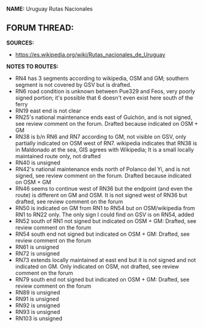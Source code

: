 ﻿**NAME:**
Uruguay Rutas Nacionales

**FORUM THREAD:**
- 


**SOURCES:**
- https://es.wikipedia.org/wiki/Rutas_nacionales_de_Uruguay


**NOTES TO ROUTES:**
- RN4 has 3 segments according to wikipedia, OSM and GM; southern segment is not covered by GSV but is drafted.
- RN6 road condition is unknown between Pue329 and Feos, very poorly signed portion; it's possible that 6 doesn't even exist here south of the ferry
- RN19 east end is not clear
- RN25's national maintenance ends east of Guichón, and is not signed, see review comment on the forum. Drafted because indicated on OSM + GM
- RN38 is b/n RN6 and RN7 according to GM, not visible on GSV, only partially indicated on OSM west of RN7. wikipedia indicates that RN38 is in Maldonado at the sea, GIS agrees with Wikipedia; It is a small locally maintained route only, not drafted
- RN40 is unsigned
- RN42's national maintenance ends north of Polanco del Yi, and is not signed, see review comment on the forum. Drafted because indicated on OSM + GM
- RN46 seems to continue west of RN36 but the endpoint (and even the route) is different on GM and OSM. It is not signed west of RN36 but drafted, see review comment on the forum
- RN50 is indicated on GM from RN1 to RN54 but on OSM/wikipedia from RN1 to RN22 only. The only sign I could find on GSV is on RN54, added
- RN52 south of RN1 not signed but indicated on OSM + GM: Drafted, see review comment on the forum
- RN54 south end not signed but indicated on OSM + GM: Drafted, see review comment on the forum
- RN61 is unsigned
- RN72 is unsigned
- RN73 extends locally maintained at east end but it is not signed and not indicated on GM. Only indicated on OSM, not drafted, see review comment on the forum
- RN79 south end not signed but indicated on OSM + GM: Drafted, see review comment on the forum
- RN89 is unsigned
- RN91 is unsigned
- RN92 is unsigned
- RN93 is unsigned
- RN103 is unsigned
